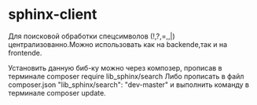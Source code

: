 # sphinx-client

Для поисковой  обработки  спецсимволов (!,?,=,\,|) централизованно.Можно использовать как на backende,так и на frontende.  

Установить данную биб-ку можно через композер, прописав в терминале      composer require lib_sphinx/search
Либо прописать в файл composer.json   "lib_sphinx/search": "dev-master" и выполнить команду в терминале composer update.




